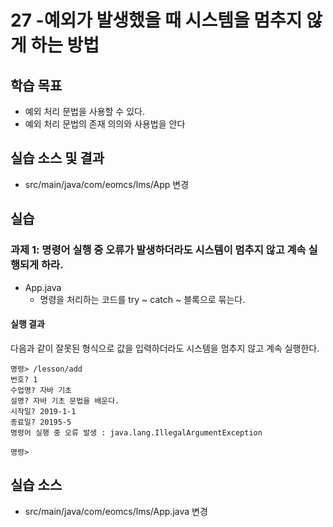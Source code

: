 # 27 -예외가 발생했을 때 시스템을 멈추지 않게 하는 방법

## 학습 목표 
- 예외 처리 문법을 사용할 수 있다.
- 예외 처리 문법의 존재 의의와 사용법을 안다
  
## 실습 소스 및 결과 
- src/main/java/com/eomcs/lms/App 변경

## 실습  

### 과제 1: 명령어 실행 중 오류가 발생하더라도 시스템이 멈추지 않고 계속 실행되게 하라.

- App.java
    - 명령을 처리하는 코드를 try ~ catch ~ 블록으로 묶는다.

#### 실행 결과

다음과 같이 잘못된 형식으로 값을 입력하더라도 시스템을 멈추지 않고 계속 실행한다.
```
명령> /lesson/add
번호? 1
수업명? 자바 기초
설명? 자바 기초 문법을 배운다.
시작일? 2019-1-1
종료일? 20195-5
명령어 실행 중 오류 발생 : java.lang.IllegalArgumentException

명령> 
```

## 실습 소스

- src/main/java/com/eomcs/lms/App.java 변경